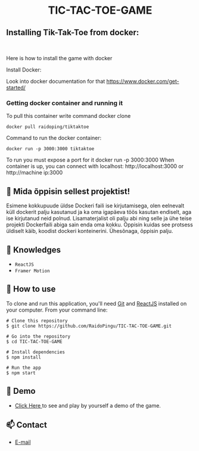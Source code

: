 <h1 align="center">TIC-TAC-TOE-GAME</h1>

<h2 align="left" meta= "Siin on see osa mida kirjutab Raido ning see on osa mu kodutööst">Installing Tik-Tak-Toe from docker:</h2>
<br>
<p meta="Samuti minu kirjeldus kus proovin selgitada kuidas installida dockeri eeldusi">Here is how to install the game with docker<br>
<p meta = "Siin on üldine kirjeldus Dockeri installimiseks, see tundub olema suht standartne">Install Docker:<br>

Look into docker documentation for that https://www.docker.com/get-started/


### Getting docker container and running it
To pull this container write command docker clone

```
docker pull raidoping/tiktaktoe
```

Command to run the docker container:
```
docker run -p 3000:3000 tiktaktoe
```

<p meta ="See on sama nagu oli ka Githubis olevale rakendusele, aga Dockeri puhul tuleb teha sisemine suunamine loogikaga vaäline port -> sisemine port kuna dockeris olev konteiner on eraldatud välimiseset võrgust ehk tal on oma sisemine network">To run you must expose a port for it docker run -p 3000:3000
When container is up, you can connect with localhost:
http://localhost:3000 or http://machine ip:3000


## :book: Mida õppisin sellest projektist!

Esimene kokkupuude üldse Dockeri faili ise kirjutamisega, olen eelnevalt küll dockerit palju kasutanud ja ka oma igapäeva töös kasutan endiselt, aga ise kirjutanud neid polnud. Lisamaterjalist oli palju abi ning selle ja ühe teise projekti Dockerfaili abiga sain enda oma kokku. Õppisin kuidas see protsess üldiselt käib, koodist dockeri konteinerini. Ühesõnaga, õppisin palju.


## :rocket: Knowledges
 - `ReactJS`
 - `Framer Motion`

## :book: How to use
To clone and run this application, you'll need [Git](https://git-scm.com/downloads) and [ReactJS](https://react.dev/) installed on your computer. From your command line:

```
# Clone this repository
$ git clone https://github.com/RaidoPingu/TIC-TAC-TOE-GAME.git

# Go into the repository
$ cd TIC-TAC-TOE-GAME

# Install dependencies
$ npm install

# Run the app
$ npm start
```
## :link: Demo
  - <a target="_blank" href="https://ucfx.github.io/TIC-TAC-TOE-GAME/"> Click Here </a> to see and play by yourself a demo of the game.

## :mailbox: Contact
  - <a target="_blank" href="mailto:ucefhammadi@gmail.com">E-mail</a>
